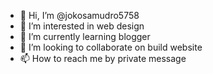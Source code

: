 - 👋 Hi, I’m @jokosamudro5758
- 👀 I’m interested in web design
- 🌱 I’m currently learning blogger
- 💞️ I’m looking to collaborate on build website
- 📫 How to reach me by private message

<!---
jokosamudro5758/jokosamudro5758 is a ✨ special ✨ repository because its `README.md` (this file) appears on your GitHub profile.
You can click the Preview link to take a look at your changes.
--->
